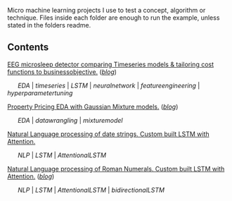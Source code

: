 Micro machine learning projects I use to test a concept, algorithm or technique.
Files inside each folder are enough to run the example, unless stated in the folders readme.

## Contents
[EEG microsleep detector comparing Timeseries models & tailoring cost functions to businessobjective.](toyProjects/EEG_microsleepdetector/readme.md) ([_blog_](https://samoliverschumacher.github.io/website/post/eeg_eda/))

&nbsp;&nbsp;&nbsp;&nbsp;&nbsp;&nbsp;_EDA_ | _timeseries_ | _LSTM_ | _neuralnetwork_ | _featureengineering_ | _hyperparametertuning_

[Property Pricing EDA with Gaussian Mixture models.](toyProjects/Property_pricing/readme.md) ([_blog_](https://samoliverschumacher.github.io/website/post/realestatepricing/))

&nbsp;&nbsp;&nbsp;&nbsp;&nbsp;&nbsp;_EDA_ | _datawrangling_ | _mixturemodel_ 

[Natural Language processing of date strings. Custom built LSTM with Attention.](toyProjects/datestringconvert/readme.md)

&nbsp;&nbsp;&nbsp;&nbsp;&nbsp;&nbsp;_NLP_ | _LSTM_ | _AttentionalLSTM_

[Natural Language processing of Roman Numerals. Custom built LSTM with Attention.](toyProjects/lstmRomannumerals/readme.md) ([_blog_](https://samoliverschumacher.github.io/website/post/attnrnnlabotomy/#3-model-topologies))

&nbsp;&nbsp;&nbsp;&nbsp;&nbsp;&nbsp;_NLP_ | _LSTM_ | _AttentionalLSTM_ | _bidirectionalLSTM_
